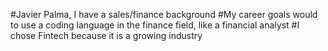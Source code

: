 #Javier Palma, I have a sales/finance background
#My career goals would to use a coding language in the finance field, like a financial analyst
#I chose Fintech because it is a growing industry